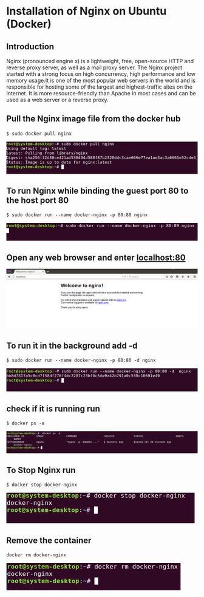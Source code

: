 

**Installation of Nginx on Ubuntu (Docker)**
========================================
Introduction
---------------
Nginx (pronounced engine x) is a lightweight, free, open-source HTTP and reverse proxy server, as well as a mail proxy server. The Nginx project started with a strong focus on high concurrency, high performance and low memory usage.It is one of the most popular web servers in the world and is responsible for hosting some of the largest and highest-traffic sites on the Internet. It is more resource-friendly than Apache in most cases and can be used as a web server or a reverse proxy.

Pull the Nginx image file from the docker hub
--------------------------------------------
```
$ sudo docker pull nginx
```
![alt text](https://github.com/Greycampus/rubyonrails/blob/master/images/Nginx_docker/1.png)

To run Nginx while binding the guest port 80 to the host port 80
-------------------------------------------------------------
```
$ sudo docker run --name docker-nginx -p 80:80 nginx
```
![alt text](https://github.com/Greycampus/rubyonrails/blob/master/images/Nginx_docker/6.png)


Open any web browser and enter [localhost:80](https://localhost:80) 
------------------------------------
![alt text](https://github.com/Greycampus/rubyonrails/blob/master/images/Nginx_docker/2.png)


To run it in the background add -d
-------------------------------
```
$ sudo docker run --name docker-nginx -p 80:80 -d nginx
```
![alt text](https://github.com/Greycampus/rubyonrails/blob/master/images/Nginx_docker/7.png)

check if it is running run
--------------------------
```
$ docker ps -a
```
![alt text](https://github.com/Greycampus/rubyonrails/blob/master/images/Nginx_docker/3.png)


To Stop Nginx run
-----------------
```
$ docker stop docker-nginx
```
![alt text](https://github.com/Greycampus/rubyonrails/blob/master/images/Nginx_docker/4.png)

Remove the container
--------------------
```
docker rm docker-nginx
```
![alt text](https://github.com/Greycampus/rubyonrails/blob/master/images/Nginx_docker/5.png)
